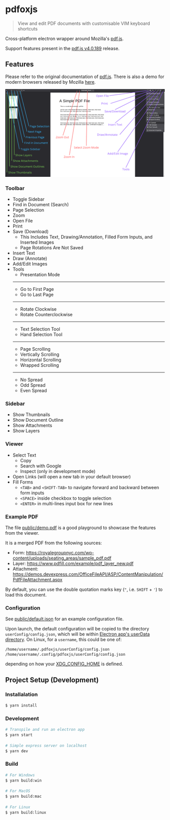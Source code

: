 # pdfoxjs 

> View and edit PDF documents with customisable VIM keyboard shortcuts

Cross-platform electron wrapper around Mozilla's [pdf.js](https://mozilla.github.io/pdf.js).

Support features present in the [pdf.js v4.0.189](https://github.com/mozilla/pdf.js/releases/tag/v4.0.189) release.

## Features

Please refer to the original documentation of [pdf.js](https://github.com/mozilla/pdf.js). There is also a demo for modern browsers released by Mozilla [here](https://mozilla.github.io/pdf.js/web/viewer.html). 

![Tools View](public/help.png)

### Toolbar
- Toggle Sidebar
- Find in Document (Search)
- Page Selection
- Zoom
- Open File
- Print
- Save (Download)
    - This Includes Text, Drawing/Annotation, Filled Form Inputs, and Inserted Images
    - Page Rotations Are Not Saved
- Insert Text
- Draw (Annotate)
- Add/Edit Images
- Tools
    - Presentation Mode
    ---
    - Go to First Page
    - Go to Last Page
    ---
    - Rotate Clockwise
    - Rotate Counterclockwise
    ---
    - Text Selection Tool
    - Hand Selection Tool
    ---
    - Page Scrolling
    - Vertically Scrolling
    - Horizontal Scrolling
    - Wrapped Scrolling
    ---
    - No Spread
    - Odd Spread
    - Even Spread

### Sidebar
- Show Thumbnails
- Show Document Outline
- Show Attachments
- Show Layers

### Viewer
- Select Text
    - Copy
    - Search with Google
    - Inspect (only in development mode)
- Open Links (will open a new tab in your default browser)
- Fill Forms
    - `<TAB>` and `<SHIFT-TAB>` to navigate forward and backward between form inputs
    - `<SPACE>` inside checkbox to toggle selection
    - `<ENTER>` in multi-lines input box for new lines

### Example PDF

The file [public/demo.pdf](public/demo.pdf) is a good playground to showcase the features from the viewer.

It is a merged PDF from the following sources:
- Form: https://royalegroupnyc.com/wp-content/uploads/seating_areas/sample_pdf.pdf
- Layer: https://www.pdfill.com/example/pdf_layer_new.pdf
- Attachment: https://demos.devexpress.com/OfficeFileAPI/ASP/ContentManipulation/PdfFileAttachment.aspx

By default, you can use the double quotation marks key (`"`, i.e. `SHIFT` + `'`) to load this document.


### Configuration

See [public/default.json](public/default.json) for an example configuration file.

Upon launch, the default configuration will be copied to the directory `userConfig/config.json`, which will be within [Electron app's userData directory](https://www.electronjs.org/docs/latest/api/app#appgetpathname). On Linux, for a `username`, this could be one of:
```
/home/username/.pdfoxjs/userConfig/config.json
/home/username/.config/pdfoxjs/userConfig/config.json
```
depending on how your [XDG_CONFIG_HOME](https://wiki.archlinux.org/title/XDG_Base_Directory#User_directories) is defined.

## Project Setup (Development)

### Installalation

```bash
$ yarn install
```

### Development

```bash
# Transpile and run an electron app
$ yarn start

# Simple express server on localhost
$ yarn dev
```

### Build

```bash
# For Windows
$ yarn build:win

# For MacOS
$ yarn build:mac

# For Linux
$ yarn build:linux
```